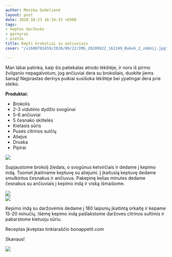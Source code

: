 ```yaml
---
author: Monika Godelienė
layout: post
date: 2020-10-23 16:34:33 +0300
tags:
- keptos daržovės
- garnyrai
- pietūs
title: Kepti brokoliai su ančiuviais
cover: "/v1600781659/2020/09/22/IMG_20200922_162249_Bokeh_2_zmbhij.jpg"

---
```

Man labai patinka, kaip šis patiekalas atrodo lėkštėje, ir nors iš pirmo žvilgsnio nepagalvotum, jog ančiuviai dera su brokoliais, duokite jiems šansą! Neįprastas derinys puikiai susišoka lėkštėje bei ypatingai dera prie steiko.

**Produktai:**

* Brokolis
* 2-3 vidutinio dydžio svogūnai
* 5-6 ančiuviai
* 5 česnako skiltelės
* Kietasis sūris
* Pusės citrinos sulčių
* Aliejus
* Druska
* Pipirai

![](https://res.cloudinary.com/monikagod/image/upload/v1600781659/2020/09/22/IMG_20200922_154250_Bokeh_2_rl4cam.jpg)

Supjaustome brokolį žiedais, o svogūnus ketvirčiais ir dedame į kepimo indą. Tuomet įkaitiname keptuvę su aliejumi. Į įkaitusią keptuvę dedame smulkintus česnakus ir ančiuvus. Pakepinę kelias minutes dedame česnakus su ančiuviais į kepimo indą ir viską išmaišome.

![](https://res.cloudinary.com/monikagod/image/upload/v1600781659/2020/09/22/IMG_20200922_155319_Bokeh_2_vur4l3.jpg)  
![](https://res.cloudinary.com/monikagod/image/upload/v1600781660/2020/09/22/IMG_20200922_155502_Bokeh_2_slhscr.jpg)

Kepimo indą su daržovėmis dedame į 180 laipsnių įkaitintą orkaitę ir kepame 15-20 minučių. Išėmę kepimo indą pašlakstome daržoves citrinos sultimis ir pabarstome kietuoju sūriu.

Receptas įkvėptas tinklaraščio bonappetit.com

Skanaus!

![](https://res.cloudinary.com/monikagod/image/upload/v1600781659/2020/09/22/IMG_20200922_162249_Bokeh_2_zmbhij.jpg)